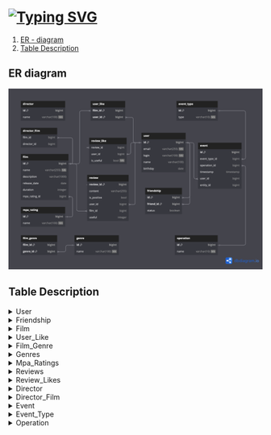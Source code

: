 # [![Typing SVG](https://readme-typing-svg.demolab.com?font=Fira+Code&weight=600&size=40&pause=10000&color=36A2F7&width=435&height=56&lines=FILMORATE)](https://git.io/typing-svg) 

1. [ER - diagram](#er-diagram)
2. [Table Description](#table-description)

## ER diagram
![](er-diagram.png)

## Table Description
<details>
<summary>User</summary>

The `User` table stores information about the users of the Filmorate application.

| Column   | Type    | Constraints                       | Notes                 |
|----------|---------|-----------------------------------|-----------------------|
| id       | bigint  | PK                                | unique identification |   
| email    | varchar | not null, unique, max length: 255 | user email            |
| login    | varchar | not null, unique,max length: 100  | user login            |
| name     | varchar |                                   | user name             |
| birthday | date    | not null                          | user birthday         |

</details>

<details>
<summary>Friendship</summary>

The `Friendship` table captures the friendship relationships between users.

| Column    | Type    | Constraints      | Notes                                             |
|-----------|---------|------------------|---------------------------------------------------|
| id        | bigint  | PK, FK(users.id) | part of composite PK, references user ID          |   
| friend_id | bigint  | PK, FK(users.id) | part of composite PK, references friend's user ID |
| status    | bool    | default = false  | defines if friendship is confirmed                |

</details>

<details>
<summary>Film</summary>

The `Film` table holds information about the films available in the application.

| Column        | Type    | Constraints                        | Notes                           |
|---------------|---------|------------------------------------|---------------------------------|
| id            | bigint  | PK                                 | unique identification for films |   
| name          | varchar | not null, max length: 255          | film name                       |
| description   | varchar | null,max length: 200               | film description                |
| release_date  | date    | not null                           | film release date               |
| duration      | integer | not null, note: 'Must be positive' | film duration in minutes        |
| mpa_rating_id | bigint  | null, FK(mpa_ratings.id)           | references MPA rating ID        |

</details>

<details>
<summary>User_Like</summary>

The `User_Like` table represents the films liked by users. Certain User can "like" a certain film only once.

| Column  | Type   | Constraints      | Notes                                    |
|---------|--------|------------------|------------------------------------------|
| film_id | bigint | PK, FK(films.id) | part of composite PK, references film ID |
| user_id | bigint | PK, FK(users.id) | part of composite PK, references user ID | 

</details>

<details>
<summary>Film_Genre</summary>

The `Film_Genre` a junction table to establish a many-to-many relationship between films and genres.
Each film can be associated with multiple genres, and A single genre (from "Genre" table) can be associated with multiple films.


| Column   | Type   | Constraints       | Notes                                     |
|----------|--------|-------------------|-------------------------------------------|
| film_id  | bigint | PK, FK(films.id)  | part of composite PK, references film ID  |   
| genre_id | bigint | PK, FK(genres.id) | part of composite PK, references genre ID |

</details>

<details>
<summary>Genres</summary>

The `Genre` table lists the various genres that films can belong to.

| Column | Type    | Constraints                       | Notes                           |
|--------|---------|-----------------------------------|---------------------------------|
| id     | bigint  | PK                                | unique identification for genre |   
| name   | varchar | not null, unique, max length: 100 | genre name                      |

| id | name          |
|----|---------------|
| 1  | Comedy        |
| 2  | Drama         |
| 3  | Animation     |
| 4  | Thriller      |
| 5  | Documentary   |
| 6  | Action        |

</details>

<details>
<summary>Mpa_Ratings</summary>

The `Mpa_Rating` table contains the various Motion Picture Association (MPA) ratings
that can be assigned to films, indicating the appropriate age restrictions.
Each film can have one MPA rating, but each MPA rating can be associated with many films.

| Column | Type    | Constraints                       | Notes                            |
|--------|---------|-----------------------------------|----------------------------------|
| id     | bigint  | PK                                | unique identification for rating |   
| name   | varchar | not null, unique, max length: 100 | rating name                      |

| id | name  |                                               
|----|-------|
| 1  | G     |                                              
| 2  | PG    |                        
| 3  | PG-13 |                                  
| 4  | R     | 
| 5  | NC-17 |

</details>

<details>
<summary>Reviews</summary>

The `Reviews` table holds users personal reviews information about film.

| Column      | Type    | Constraints      | Notes                                    |
|-------------|---------|------------------|------------------------------------------|
| review_id   | bigint  | PK               | unique identification for reviews        |   
| content     | varchar | max length: 255  | reviews description                      |
| is_positive | boolean | not null         | film description                         |
| user_id     | bigint  | PK, FK(user.id)  | part of composite PK, references user ID |
| film_id     | bigint  | PK, FK(film.id)  | part of composite PK, references film ID |
| useful      | integer | default value: 0 | score useful review                      |

</details>

<details>
<summary>Review_Likes</summary>

The `Reviews_like` represents the reviews liked by users. The table contains 
field `is_useful` for definition useful score into `Reviews` table only once for 
each user with possibility change score useful.

| Column     | Type    | Constraints                | Notes                                              |
|------------|---------|----------------------------|----------------------------------------------------|
| review_id  | bigint  | PK, FK(reviews.review_id ) | part of composite PK, references reviews REVIEW_ID |
| user_id    | bigint  | PK, FK(users.id)           | part of composite PK, references user ID           | 
| is_useful  | boolean | not null                   | flag useful review affect on `useful` scope        |

</details>

<details>
<summary>Director</summary>

The `Director` table holds information about the director available in the application.

| Column    | Type    | Constraints                       | Notes                              |
|-----------|---------|-----------------------------------|------------------------------------|
| id        | bigint  | PK                                | unique identification for director |
| name      | varchar | not null, unique, max length: 100 | director name                      |

</details>

<details>
<summary>Director_Film</summary>

The Director_Film table represents the relationship between directors and films. 
It maps the association between a director and a film, indicating which films a director has worked on.

| Column      | Type    | Constraints          | Notes                                        |
|-------------|---------|----------------------|----------------------------------------------|
| director_id | bigint  | PK, FK(director.id ) | part of composite PK, references director ID |
| film_id     | bigint  | PK, FK(film.id)      | part of composite PK, references film ID     | 

</details>

<details>
<summary>Event</summary>

The Event table holds information about user activities on the platform, such as liking a film,
adding a friend, or writing a review.

| Column        | Type     | Constraints | Notes                                                                                       |
|---------------|----------|-------------|---------------------------------------------------------------------------------------------|
| id            | bigint   | PK          | unique identification for event                                                             |   
| event_type_id | bigint   | FK          | references the Event_Type table to indicate the type of event                               |
| operation_id  | bigint   | FK          | references the Operation table to indicate the operation performed                          |
| timestamp     | integer  |             | the time when the event occurred, stored as a Unix timestamp.                               |
| user_id       | bigint   | FK          | references the user who performed the event.                                                |
| entity_id     | bigint   | FK          | references the ID of the entity related to the event (e.g., film ID, review ID, friend ID). |

</details>

<details>
<summary>Event_Type</summary>

The Event_Type table holds information about the types of events that can occur on the platform, 
such as liking content, writing reviews, or managing friendships.

| Column | Type    | Constraints                      | Notes                                |
|--------|---------|----------------------------------|--------------------------------------|
| id     | bigint  | PK                               | unique identification for event type |
| type   | varchar | not null, unique, max length: 10 | The type of event                    |

| id | type   |                                               
|----|--------|
| 1  | LIKE   |                                              
| 2  | REVIEW |                        
| 3  | FRIEND |                                  


</details>

<details>
<summary>Operation</summary>

The Operation table holds information about the types of operations that can be performed on events, such as adding or removing a like, a review, or a friend.

| Column    | Type    | Constraints                      | Notes                               |
|-----------|---------|----------------------------------|-------------------------------------|
| id        | bigint  | PK                               | unique identification for operation |
| name      | varchar | not null, unique, max length: 10 | The name of the operation           |

| id | name   |                                               
|----|--------|
| 1  | REMOVE |                                              
| 2  | ADD    |                        
| 3  | PG-13  |                                  
| 4  | UPDATE | 
| 5  | NC-17  |

</details>





